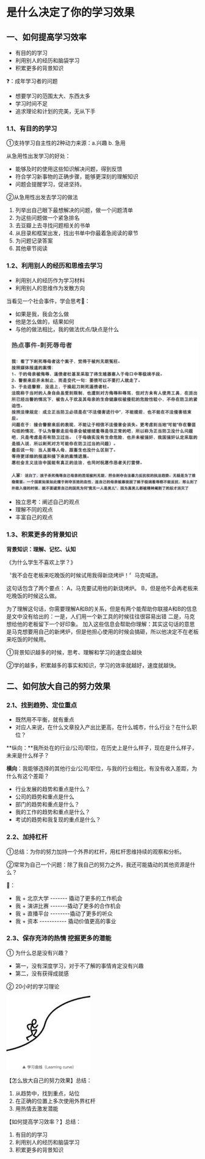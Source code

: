# 是什么决定了你的学习效果

## 一、如何提高学习效率

- 有目的的学习
- 利用别人的经历和脑袋学习
- 积累更多的背景知识

❓：成年学习者的问题

- 想要学习的范围太大、东西太多
- 学习时间不足
- 追求理论和计划的完美，无从下手

### 1.1、**有目的的学习**

①支持学习自主性的2种动力来源：a.兴趣   b. 急用

从急用性出发学习的好处：

- 能够及时的使用这些知识解决问题，得到反馈
- 符合学习新事物的正确步骤，能够更深刻的理解知识
- 问题会提醒学习，促进坚持。

②从急用性出发去学习的做法

1. 列举出自己眼下最想解决的问题，做一个问题清单
2. 为这些问题做一个紧急排名
3. 去豆瓣上去寻找问题相关的书单
4. 从目录和框架出发，找出书单中你最着急阅读的章节
5. 为问题记录答案
6. 其他章节阅读

### 1.2、利用别人的经历和思维去学习

- 利用别人的经历作为学习材料
- 利用别人的思维作为发散方向

当看见一个社会事件，学会思考🤔：

- 如果是我，我会怎么做
- 他是怎么做的，结果如何
- 与他的做法相比，我的做法优点/缺点是什么

![image-20220704081320301](./images/image-20220704081320301.png)

- 独立思考：阐述自己的观点
- 理解不同的观点
- 丰富自己的观点

### 1.3、积累更多的背景知识

**背景知识：理解、记忆、认知**

《为什么学生不喜欢上学？》

〝我不会在老板来吃晚饭的时候试用我得新烧烤炉！〞马克喊道。

这句话包含了两个要点：
A，马克要试用他的新烧烤炉。
B，但是他不会再老板来吃晚饭的时候这么做。

为了理解这句话，你需要理解A和B的关系，但是有两个能帮助你联接A和B的信息是文中没有给出的：一是，人们用一个新工具的时候往往很容易出错
二是，马克想给他的老板留下一个好印象。
加入这些信息会帮助你理解：其实这句话的意思是马克想要用自己的新烤炉，但是他担心使用的时候会搞砸，所以他决定不在老板来吃饭的时候用。

①背景知识越多的时候，思考、理解和学习的速度会越快

②学的越多，积累越多的事实和知识，学习的效率就越好，速度就越快。

## 二、如何放大自己的努力效果

### 2.1、找到趋势、定位重点

- 既然用不平衡，就有重点
- 对应人来说，在什么文章投入产出比更高，在什么城市，什么行业？在什么职位？

**纵向：**我所处在的行业/公司/职位，在历史上是什么样子，现在是什么样子，未来是什么样子？

**横向**：我能够选择的其他行业/公司/职位，与我的行业相比，有没有收入差距，为什么有这个差距？

- 行业发展的趋势和重点是什么？
- 公司的趋势和重点是什么
- 部门的趋势和重点是什么？
- 我的工作的趋势和重点是什么？
- 考试的趋势和我复现的重点是什么？

### 2.2、加持杠杆

①总结：为你的努力加持一个外界的杠杆，用杠杆思维持续的观察和分析。

②常常为自己一个问题：除了我自己的努力之外，我还可能撬动的其他资源是什么？

🌰：

- 我 + 北京大学 ------- 撬动了更多的工作机会
- 我 + 演讲比赛 -------撬动了更多的合作机会
- 我 + 直播平台 --------撬动了更多的听众
- 我 + 资本   ----------- 撬动价值更高的事业

### 2.3、保存充沛的热情 挖掘更多的潜能

① 为什么总是没有兴趣？

- 第一，没有深度学习，对于不了解的事情肯定没有兴趣
- 第二，没有获得成就感

② 20小时的学习理论

<img src="./images/image-20220704103353746.png" alt="image-20220704103353746" style="zoom:50%;" />

【怎么放大自己的努力效果】总结：

1. 从趋势中，找到重点，站位
2. 在正确的位置上多次使用外界杠杆
3. 用热情去激发潜能

【如何提高学习效率？】总结：

1. 有目的的学习
2. 利用别人的经历和脑袋学习
3. 积累更多的背景知识